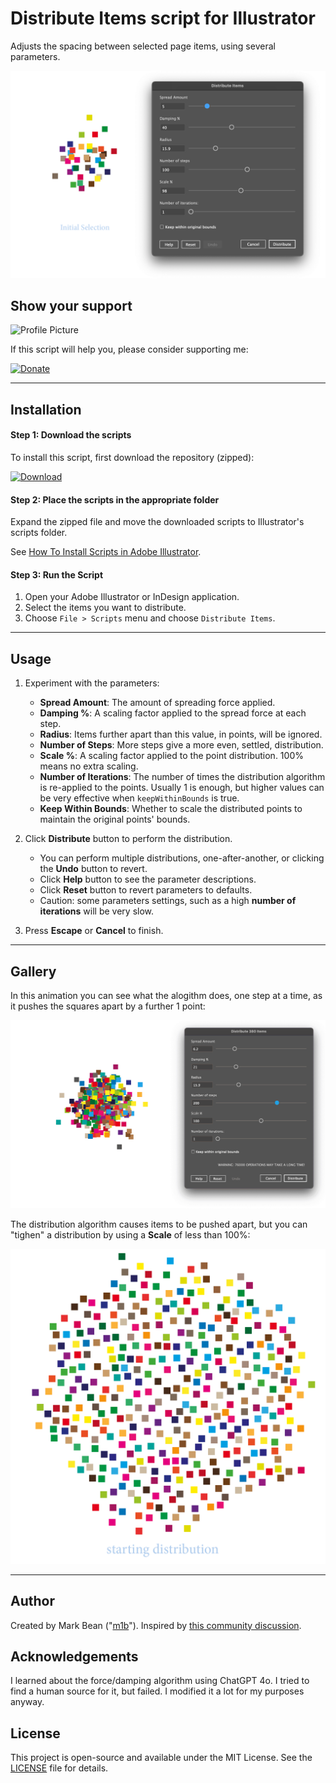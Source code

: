 # Distribute Items script for Illustrator

Adjusts the spacing between selected page items, using several parameters.

![Demo of Distribute Items script](./docs/distribute-items-1.gif)

## Show your support

![Profile Picture](https://avatars.githubusercontent.com/u/29587184)

If this script will help you, please consider supporting me:

[![Donate](https://img.shields.io/badge/Donate-PayPal-blue.svg?style=for-the-badge)](https://www.paypal.com/donate?hosted_button_id=SBQHVWHSSTA9Q)

---

## Installation

#### Step 1: Download the scripts

To install this script, first download the repository (zipped):

[![Download](https://img.shields.io/badge/download-latest-blue.svg?style=for-the-badge)](https://github.com/mark1bean/scripts-for-adobe-illustrator/archive/refs/heads/main.zip)

#### Step 2: Place the scripts in the appropriate folder

Expand the zipped file and move the downloaded scripts to Illustrator's scripts folder.

See [How To Install Scripts in Adobe Illustrator](https://creativepro.com/how-to-install-scripts-in-adobe-illustrator).

#### Step 3: Run the Script

1. Open your Adobe Illustrator or InDesign application.
1. Select the items you want to distribute.
1. Choose `File > Scripts` menu and choose `Distribute Items`.

---

## Usage

1. Experiment with the parameters:
   - **Spread Amount**: The amount of spreading force applied.
   - **Damping %**: A scaling factor applied to the spread force at each step.
   - **Radius**: Items further apart than this value, in points, will be ignored.
   - **Number of Steps**: More steps give a more even, settled, distribution.
   - **Scale %**: A scaling factor applied to the point distribution. 100% means no extra scaling.
   - **Number of Iterations**: The number of times the distribution algorithm is re-applied to the points. Usually 1 is enough, but higher values can be very effective when `keepWithinBounds` is true.
   - **Keep Within Bounds**: Whether to scale the distributed points to maintain the original points\' bounds.

1. Click **Distribute** button to perform the distribution.
   - You can perform multiple distributions, one-after-another, or clicking the **Undo** button to revert.
   - Click **Help** button to see the parameter descriptions.
   - Click **Reset** button to revert parameters to defaults.
   - Caution: some parameters settings, such as a high **number of iterations** will be very slow.

1. Press **Escape** or **Cancel** to finish.

---

## Gallery

In this animation you can see what the alogithm does, one step at a time, as it pushes the squares apart by a further 1 point:

![Demo of Distribute Items script](./docs/distribute-items-2.gif)

The distribution algorithm causes items to be pushed apart, but you can "tighen" a distribution by using a **Scale** of less than 100%:

![Demo of Distribute Items script](./docs/distribute-items-3.gif)


---

## Author

Created by Mark Bean ("[m1b](https://community.adobe.com/t5/user/viewprofilepage/user-id/13791991)"). Inspired by [this community discussion](https://community.adobe.com/t5/illustrator-discussions/overlapping-objects/m-p/14967266).

## Acknowledgements

I learned about the force/damping algorithm using ChatGPT 4o. I tried to find a human source for it, but failed. I modified it a lot for my purposes anyway.

## License

This project is open-source and available under the MIT License. See the [LICENSE](../LICENSE) file for details.